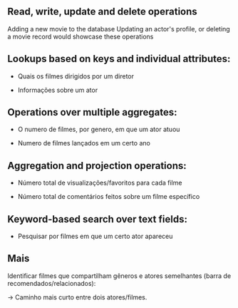 ## Read, write, update and delete operations

Adding a new movie to the database
Updating an actor's profile, or deleting a movie record would showcase these operations


## Lookups based on keys and individual attributes:

- Quais os filmes dirigidos por um diretor

- Informações sobre um ator

## Operations over multiple aggregates:

- O numero de filmes, por genero, em que um ator atuou

- Numero de filmes lançados em um certo ano

## Aggregation and projection operations:

- Número total de visualizações/favoritos para cada filme

- Número total de comentários feitos sobre um filme específico

## Keyword-based search over text fields:

- Pesquisar por filmes em que um certo ator apareceu

## Mais

Identificar filmes que compartilham gêneros e atores semelhantes (barra de recomendados/relacionados):

-> Caminho mais curto entre dois atores/filmes.

